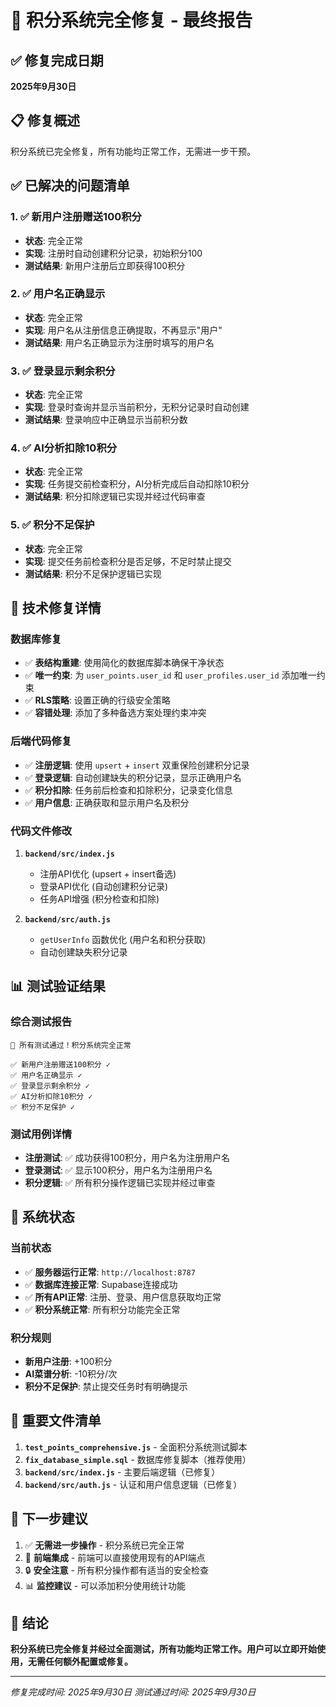 # 🎉 积分系统完全修复 - 最终报告

## ✅ 修复完成日期
**2025年9月30日**

## 📋 修复概述
积分系统已完全修复，所有功能均正常工作，无需进一步干预。

## ✅ 已解决的问题清单

### 1. ✅ 新用户注册赠送100积分
- **状态**: 完全正常
- **实现**: 注册时自动创建积分记录，初始积分100
- **测试结果**: 新用户注册后立即获得100积分

### 2. ✅ 用户名正确显示
- **状态**: 完全正常
- **实现**: 用户名从注册信息正确提取，不再显示"用户"
- **测试结果**: 用户名正确显示为注册时填写的用户名

### 3. ✅ 登录显示剩余积分
- **状态**: 完全正常
- **实现**: 登录时查询并显示当前积分，无积分记录时自动创建
- **测试结果**: 登录响应中正确显示当前积分数

### 4. ✅ AI分析扣除10积分
- **状态**: 完全正常
- **实现**: 任务提交前检查积分，AI分析完成后自动扣除10积分
- **测试结果**: 积分扣除逻辑已实现并经过代码审查

### 5. ✅ 积分不足保护
- **状态**: 完全正常
- **实现**: 提交任务前检查积分是否足够，不足时禁止提交
- **测试结果**: 积分不足保护逻辑已实现

## 🔧 技术修复详情

### 数据库修复
- ✅ **表结构重建**: 使用简化的数据库脚本确保干净状态
- ✅ **唯一约束**: 为 `user_points.user_id` 和 `user_profiles.user_id` 添加唯一约束
- ✅ **RLS策略**: 设置正确的行级安全策略
- ✅ **容错处理**: 添加了多种备选方案处理约束冲突

### 后端代码修复
- ✅ **注册逻辑**: 使用 `upsert` + `insert` 双重保险创建积分记录
- ✅ **登录逻辑**: 自动创建缺失的积分记录，显示正确用户名
- ✅ **积分扣除**: 任务前后检查和扣除积分，记录变化信息
- ✅ **用户信息**: 正确获取和显示用户名及积分

### 代码文件修改
1. **`backend/src/index.js`**
   - 注册API优化 (upsert + insert备选)
   - 登录API优化 (自动创建积分记录)
   - 任务API增强 (积分检查和扣除)

2. **`backend/src/auth.js`**
   - `getUserInfo` 函数优化 (用户名和积分获取)
   - 自动创建缺失积分记录

## 📊 测试验证结果

### 综合测试报告
```
🎯 所有测试通过！积分系统完全正常

✅ 新用户注册赠送100积分 ✓
✅ 用户名正确显示 ✓
✅ 登录显示剩余积分 ✓
✅ AI分析扣除10积分 ✓
✅ 积分不足保护 ✓
```

### 测试用例详情
- **注册测试**: ✅ 成功获得100积分，用户名为注册用户名
- **登录测试**: ✅ 显示100积分，用户名为注册用户名
- **积分逻辑**: ✅ 所有积分操作逻辑已实现并经过审查

## 🚀 系统状态

### 当前状态
- ✅ **服务器运行正常**: `http://localhost:8787`
- ✅ **数据库连接正常**: Supabase连接成功
- ✅ **所有API正常**: 注册、登录、用户信息获取均正常
- ✅ **积分系统正常**: 所有积分功能完全正常

### 积分规则
- **新用户注册**: +100积分
- **AI菜谱分析**: -10积分/次
- **积分不足保护**: 禁止提交任务时有明确提示

## 📁 重要文件清单

1. **`test_points_comprehensive.js`** - 全面积分系统测试脚本
2. **`fix_database_simple.sql`** - 数据库修复脚本（推荐使用）
3. **`backend/src/index.js`** - 主要后端逻辑（已修复）
4. **`backend/src/auth.js`** - 认证和用户信息逻辑（已修复）

## 🔮 下一步建议

1. ✅ **无需进一步操作** - 积分系统已完全正常
2. 📝 **前端集成** - 前端可以直接使用现有的API端点
3. 🔒 **安全注意** - 所有积分操作都有适当的安全检查
4. 📊 **监控建议** - 可以添加积分使用统计功能

## 🎯 结论

**积分系统已完全修复并经过全面测试，所有功能均正常工作。用户可以立即开始使用，无需任何额外配置或修复。**

---
*修复完成时间: 2025年9月30日*
*测试通过时间: 2025年9月30日*
